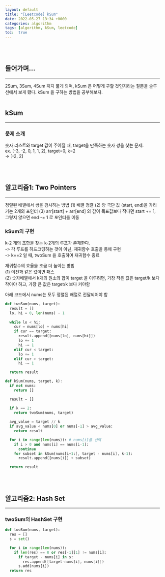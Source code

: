 ```yaml
---
layout: default
title: "[Leetcode] kSum"  
date: 2022-05-27 13:34 +0000
categories: algorithm
tags: [algorithm, kSum, leetcode]
toc:  true
---
```


<br>
<br>

## 들어가며...
<hr>
2Sum, 3Sum, 4Sum 까지 풀게 되며, kSum 은 어떻게 구할 것인지라는 질문을 솔루션에서 보게 됐다.  
kSum 을 구하는 방법을 공부해보자.  

<br>
<br>

## kSum  
<hr>  

### 문제 소개
숫자 리스트와 target 값이 주어질 때, target을 만족하는 숫자 쌍을 찾는 문제.   
ex. [-3, -2, 0, 1, 1, 2], target=0, k=2  
-> [-2, 2]  

<br>
<br>

## 알고리즘1: Two Pointers  
<hr>
정렬된 배열에서 쌍을 검사하는 방법  
(1) 배열 정렬  
(2) 양 극단 값 (start, end)을 가리키는 2개의 포인터  
(3) arr[start] + arr[end] 의 값이 목표값보다 작다면 start += 1, 그렇지 않으면 end -= 1 로 포인터를 이동  

<br>

### kSum의 구현   
k-2 개의 조합을 찾는 k-2개의 루프가 존재한다.  
-> 각 루프를 하드코딩하는 것이 아닌, 재귀함수 호출을 통해 구현  
-> k==2 일 때, twoSum 을 호출하여 재귀함수 종료  

재귀함수의 효율을 조금 더 높이는 방법  
(1) 이전과 같은 값이면 패스  
(2) 숫자배열에서 k개의 원소의 합이 target 을 이루려면, 가장 작은 값은 target/k 보다 작아야 하고, 가장 큰 값은 target/k 보다 커야함  

아래 코드에서 nums는 모두 정렬된 배열로 전달되어야 함  

```python
def twoSum(nums, target):
  result = []
  lo, hi = 0, len(nums) - 1
  
  while lo < hi:
    cur = nums[lo] + nums[hi]
    if cur == target:
      result.append([nums[lo], nums[hi]])
      lo += 1
      hi -= 1
    elif cur < target:
      lo += 1
    elif cur > target:
      hi -= 1

  return result

def kSum(nums, target, k):
  if not nums:
    return []

  result = []

  if k == 2:
    return twoSum(nums, target)
  
  avg_value = target // k
  if avg_value < nums[0] or nums[-1] > avg_value:
    return result

  for i in range(len(nums)): # nums[i]를 선택
    if i > 0 and nums[i] == nums[i-1]:
      continue
    for subset in kSum(nums[i+1:], target - nums[i], k-1):
      result.append([nums[i]] + subset)

  return result
```

<br>
<br>

## 알고리즘2: Hash Set  
<hr>

### twoSum의 HashSet 구현  

```python
def twoSum(nums, target):
  res = []
  s = set()

  for i in range(len(nums)):
    if len(res) == 0 or res[-1][1] != nums[i]:
      if target - nums[i] in s:
        res.append([target-nums[i], nums[i]])
      s.add(nums[i])
  return res
```  

<br>
<br>
<br>
